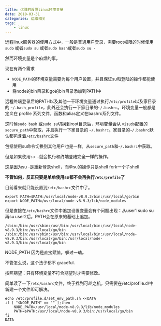 ```yaml
---
title: 优雅的设置linux环境变量
date: 2018-03-31
categories: 运维相关
tags:
	- linux
---
```


远程linux服务器的使用方式中，一般是普通用户登录，需要root权限的时候使用 `sudo` 或者`sudo su` 或者`sudo bash`或者`sudo su -`

然而环境变量是个麻烦的事。

<!--more-->

现在有两个需求
- `NODE_PATH`的环境变量需要为每个用户设置，并且保证su和登陆的操作都能使用
- 将node的bin目录和go的bin目录添加到PATH中

远程终端登录后的PATH以及其他一干环境变量通过执行`/etc/profile`以及家目录的 `~/.bash_profile`，此外还会执行一下家目录的`~/.bashrc`。环境变量一般都是定义在 profile 系列文件，函数和alias定义在bashrc系列文件。

这时候`sudo bash` 或`sudo su`切换到root目录后，环境变量会从 `visudo`配置的`secure_path`中获取，并且执行一下家目录的 `~/.bashrc`。家目录的`~/.bashrc`默认都包含着`/etc/bashrc`文件

包括使用su命令切换到其他用户也是一样，从`secure_path`和`~/.bashrc`中获取。

但是如果使用`su -`就会执行和终端登陆完全一样的操作。

这是因为su -是重新登录shell，而单su的操作只是shell fork一个子shell

**不管如何，反正只要是单单使用su都不会再执行`/etc/profile`了**

目前看来就只能设置到`/etc/bashrc`文件中了。

```
export PATH=$PATH:/usr/local/node-v8.9.3/bin:/usr/local/go/bin
export NODE_PATH=/usr/local/node-v8.9.3/lib/node_modules
```

但是直接在`/etc/bashrc`文件中追加设置变量会有个问题出现：从user1 sudo su再su user2后，PATH会在原来的基础上追加。
```
/sbin:/bin:/usr/sbin:/usr/bin:/usr/local/bin:/usr/local/node-v8.9.3/bin:/usr/local/go/bin
/sbin:/bin:/usr/sbin:/usr/bin:/usr/local/bin:/usr/local/node-v8.9.3/bin:/usr/local/go/bin:/usr/local/node-v8.9.3/bin:/usr/local/go/bin
```
NODE_PATH 因为是直接赋值，躲过一劫。

不管怎么说，这个法子都不 graceful.

按照期望：只有环境变量不符合期望时才需要修改。

简单读了一下`/etc/bashrc`文件，终于找到可趁之机。只需要在/etc/profile.d/中新建一个文件即可解决。
```
echo /etc/profile.d/set_env_path.sh <<DATA
if [ "$NODE_PATH" == "" ];then
	NODE_PATH=/usr/local/node-v8.9.3/lib/node_modules
	PATH=$PATH:/usr/local/node-v8.9.3/bin:/usr/local/go/bin
fi
DATA
```


